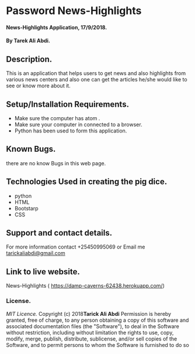 # Password News-Highlights

#### News-Highlights Application, 17/9/2018.

#### By **Tarek Ali Abdi.**

## Description.
This is an application that helps users to get news and also highlights from various news centers and also one
can get the articles
he/she would like to see or know more about it.   

## Setup/Installation Requirements.
* Make sure the computer has atom .
* Make sure your computer in connected to a browser.
* Python has been used to form this application.

## Known Bugs.
there are no know Bugs in this web page.

## Technologies Used in creating the pig dice.
* python
* HTML
* Bootstarp
* CSS

## Support and contact details.
For more information contact +25450995069 or Email me tarickaliabdi@gmail.com


## Link to live website.
News-Highlights ( https://damp-caverns-62438.herokuapp.com/)


### License.
*MIT Licence.*
Copyright (c) 2018**Tarick Ali Abdi**
Permission is hereby granted, free of charge, to any person obtaining a copy of this software and
associated documentation files (the "Software"), to deal in the Software without restriction, including
without limitation the rights to use, copy, modify, merge, publish, distribute, sublicense, and/or sell
copies of the Software, and to permit persons to whom the Software is furnished to do so
